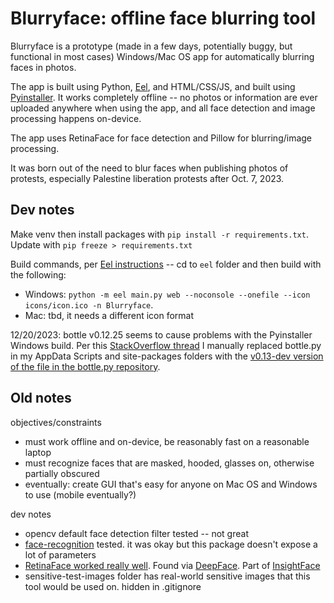 # Blurryface: offline face blurring tool

Blurryface is a prototype (made in a few days, potentially buggy, but functional in most cases) Windows/Mac OS app for automatically blurring faces in photos.

The app is built using Python, [Eel](https://github.com/python-eel/Eel), and HTML/CSS/JS, and built using [Pyinstaller](https://pyinstaller.org/en/stable/). It works completely offline -- no photos or information are ever uploaded anywhere when using the app, and all face detection and image processing happens on-device.

The app uses RetinaFace for face detection and Pillow for blurring/image processing.

It was born out of the need to blur faces when publishing photos of protests, especially Palestine liberation protests after Oct. 7, 2023.

## Dev notes

Make venv then install packages with `pip install -r requirements.txt`. Update with `pip freeze > requirements.txt`

Build commands, per [Eel instructions](https://github.com/python-eel/Eel#building-distributable-binary-with-pyinstaller) -- cd to `eel` folder and then build with the following:
- Windows: `python -m eel main.py web --noconsole --onefile --icon icons/icon.ico -n Blurryface`.
- Mac: tbd, it needs a different icon format

12/20/2023: bottle v0.12.25 seems to cause problems with the Pyinstaller Windows build. Per this [StackOverflow thread](https://stackoverflow.com/questions/75192206/why-my-packaged-eel-app-failed-to-execute-attributeerror-nonetype-object-ha) I manually replaced bottle.py in my AppData Scripts and site-packages folders with the [v0.13-dev version of the file in the bottle.py repository](https://github.com/bottlepy/bottle/blob/master/bottle.py).

## Old notes

objectives/constraints
- must work offline and on-device, be reasonably fast on a reasonable laptop
- must recognize faces that are masked, hooded, glasses on, otherwise partially obscured
- eventually: create GUI that's easy for anyone on Mac OS and Windows to use (mobile eventually?)

dev notes
- opencv default face detection filter tested -- not great
- [face-recognition](https://pypi.org/project/face-recognition/) tested. it was okay but this package doesn't expose a lot of parameters
- [RetinaFace worked really well](https://sefiks.com/2021/04/27/deep-face-detection-with-retinaface-in-python/). Found via [DeepFace](https://github.com/serengil/deepface). Part of [InsightFace](https://insightface.ai/)
- sensitive-test-images folder has real-world sensitive images that this tool would be used on. hidden in .gitignore